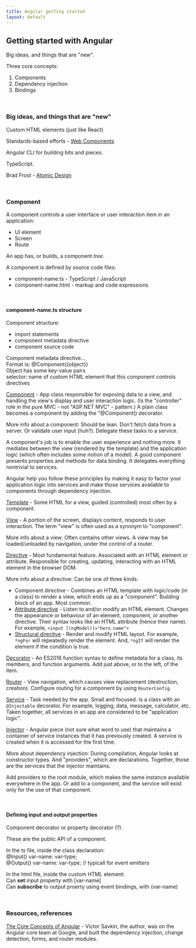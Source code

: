 ```yaml
---
title: Angular getting started
layout: default
---
```


## Getting started with Angular

Big ideas, and things that are "new".

Three core concepts:
1. Components  
2. Dependency injection  
3. Bindings

<br>

### Big ideas, and things that are "new"

Custom HTML elements (just like React)

Standards-based efforts - [Web Components](https://www.webcomponents.org/introduction)

Angular CLI for building bits and pieces.  

TypeScript.

Brad Frost - [Atomic Design](http://bradfrost.com/blog/post/atomic-web-design/)

<br>

### Component

A component controls a user interface or user interaction item in an application:  
* UI element
* Screen
* Route

An app has, or builds, a component *tree*.  

A component is defined by source code files:
* component-name.ts - TypeScript / JavaScript
* component-name.html - markup and code expressions

<br>

#### component-name.ts structure

Component structure:
* import statements
* component metadata directive
* component source code

Component metadata directive...  
Format is: @Component({object})  
Object has some key-value pairs  
selector: name of custom HTML element that this component controls  
directives

[Component](https://angular.io/docs/ts/latest/guide/glossary.html#!#component) - App class responsible for exposing data to a view, and handling the view's display and user interaction logic. (Is the "controller" role in the pure MVC - not "ASP.NET MVC" - pattern.) A plain class becomes a component by adding the "@Component() decorator. 

More info about a component: Should be lean. Don't fetch data from a server. Or validate user input (huh?). Delegate these tasks to a service.  

A component's job is to enable the user experience and nothing more. It mediates between the view (rendered by the template) and the application logic (which often includes some notion of a model). A good component presents properties and methods for data binding. It delegates everything nontrivial to services.

Angular help you follow these principles by making it easy to factor your application logic into services and make those services available to components through dependency injection.

[Template](https://angular.io/docs/ts/latest/guide/glossary.html#!#template) - Some HTML for a view, guided (controlled) most often by a component. 

[View](https://angular.io/docs/ts/latest/guide/glossary.html#!#view) - A portion of the screen, displays content, responds to user interaction. The term "view" is often used as a synonym to "component". 

More info about a view: Often contains other views. A view may be loaded/unloaded by navigation, under the control of a router. 

[Directive]() - Most fundamental feature. Associated with an HTML element or attribute. Responsible for creating, updating, interacting with an HTML element in the browser DOM.

More info about a directive: Can be one of three kinds:
* Component directive - Combines an HTML template with logic/code (in a class) to render a view, which ends up as a "component". Building block of an app. Most common.
* [Attribute directive](https://angular.io/docs/ts/latest/guide/attribute-directives.html) - Listen to and/or modify an HTML element. Changes the appearance or behaviour of an element, component, or another directive. Their syntax looks like an HTML attribute (hence their name). For example, `<input [(ngModel)]="hero.name">`
* [Structural directive](https://angular.io/docs/ts/latest/guide/structural-directives.html) - Render and modify HTML layout. For example, `*ngFor` will repeatedly render the element. And, `*ngIf` will render the element if the condition is true.  

[Decorator]() - An ES2016 function syntax to define metadata for a class, its members, and function arguments. Add just above, or to the left, of the item.  

[Router]() - View navigation, which causes view replacement (destruction, creation). Configure routing for a component by using `RouterConfig`. 

[Service]() - Task needed by the app. Small and focused. Is a class with an `@Injectable` decorator. For example, logging, data, message, calculator, etc. Taken together, all services in an app are considered to be "application logic".  

[Injector]() - Angular piece (not sure what word to use) that maintains a container of service instances that it has previously created. A service is created when it is accessed for the first time. 

More about dependency injection: During compilation, Angular looks at constructor types. And "providers", which are declarations. Together, those are the services that the injector maintains.

Add providers to the root module, which makes the same instance available everywhere in the app. Or add to a component, and the service will exist only for the use of that component.

<br>

#### Defining input and output properties

Component decorator or property decorator (?).  

These are the public API of a component.  

In the ts file, inside the class declaration:  
@Input() var-name: var-type;  
@Output() var-name: var-type; // typicall for event emitters  

In the html file, inside the custom HTML element:  
Can **set** input property with [var-name]  
Can **subscribe** to output proerty using event bindings, with (var-name)

<br>

### Resources, references

[The Core Concepts of Angular](https://vsavkin.com/the-core-concepts-of-angular-2-c3d6cbe04d04) - Victor Savkin, the author, was on the Angular core team at Google, and built the dependency injection, change detection, forms, and router modules.  
